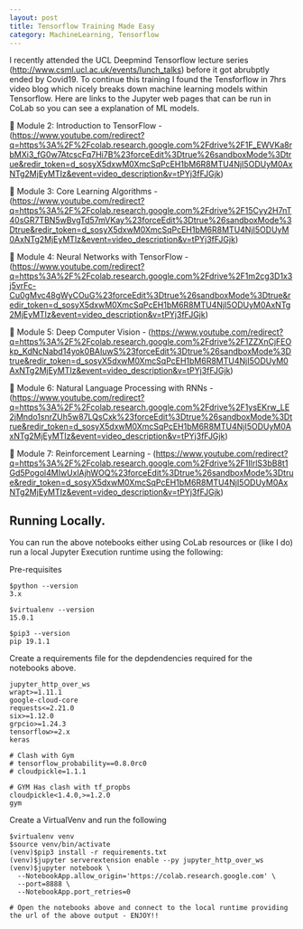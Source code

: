 ```yaml
---
layout: post
title: Tensorflow Training Made Easy
category: MachineLearning, Tensorflow
---
```


I recently attended the UCL Deepmind Tensorflow lecture series (http://www.csml.ucl.ac.uk/events/lunch_talks) before it got abrubptly ended by Covid19.  To continue this training I found the Tensforflow in 7hrs video blog which nicely breaks down machine learning models within Tensorflow.  Here are links to the Jupyter web pages that can be run in CoLab so you can see a explanation of ML models.

📕 Module 2: Introduction to TensorFlow - (https://www.youtube.com/redirect?q=https%3A%2F%2Fcolab.research.google.com%2Fdrive%2F1F_EWVKa8rbMXi3_fG0w7AtcscFq7Hi7B%23forceEdit%3Dtrue%26sandboxMode%3Dtrue&redir_token=d_sosyX5dxwM0XmcSqPcEH1bM6R8MTU4NjI5ODUyM0AxNTg2MjEyMTIz&event=video_description&v=tPYj3fFJGjk)

📗 Module 3: Core Learning Algorithms - (https://www.youtube.com/redirect?q=https%3A%2F%2Fcolab.research.google.com%2Fdrive%2F15Cyy2H7nT40sGR7TBN5wBvgTd57mVKay%23forceEdit%3Dtrue%26sandboxMode%3Dtrue&redir_token=d_sosyX5dxwM0XmcSqPcEH1bM6R8MTU4NjI5ODUyM0AxNTg2MjEyMTIz&event=video_description&v=tPYj3fFJGjk)

📘 Module 4: Neural Networks with TensorFlow - (https://www.youtube.com/redirect?q=https%3A%2F%2Fcolab.research.google.com%2Fdrive%2F1m2cg3D1x3j5vrFc-Cu0gMvc48gWyCOuG%23forceEdit%3Dtrue%26sandboxMode%3Dtrue&redir_token=d_sosyX5dxwM0XmcSqPcEH1bM6R8MTU4NjI5ODUyM0AxNTg2MjEyMTIz&event=video_description&v=tPYj3fFJGjk)

📙 Module 5: Deep Computer Vision - (https://www.youtube.com/redirect?q=https%3A%2F%2Fcolab.research.google.com%2Fdrive%2F1ZZXnCjFEOkp_KdNcNabd14yok0BAIuwS%23forceEdit%3Dtrue%26sandboxMode%3Dtrue&redir_token=d_sosyX5dxwM0XmcSqPcEH1bM6R8MTU4NjI5ODUyM0AxNTg2MjEyMTIz&event=video_description&v=tPYj3fFJGjk)

📔 Module 6: Natural Language Processing with RNNs -  (https://www.youtube.com/redirect?q=https%3A%2F%2Fcolab.research.google.com%2Fdrive%2F1ysEKrw_LE2jMndo1snrZUh5w87LQsCxk%23forceEdit%3Dtrue%26sandboxMode%3Dtrue&redir_token=d_sosyX5dxwM0XmcSqPcEH1bM6R8MTU4NjI5ODUyM0AxNTg2MjEyMTIz&event=video_description&v=tPYj3fFJGjk)

📒 Module 7: Reinforcement Learning -  (https://www.youtube.com/redirect?q=https%3A%2F%2Fcolab.research.google.com%2Fdrive%2F1IlrlS3bB8t1Gd5Pogol4MIwUxlAjhWOQ%23forceEdit%3Dtrue%26sandboxMode%3Dtrue&redir_token=d_sosyX5dxwM0XmcSqPcEH1bM6R8MTU4NjI5ODUyM0AxNTg2MjEyMTIz&event=video_description&v=tPYj3fFJGjk)

## Running Locally.

You can run the above notebooks either using CoLab resources or (like I do) run a local Jupyter Execution runtime using the following:

Pre-requisites
```
$python --version
3.x

$virtualenv --version
15.0.1

$pip3 --version
pip 19.1.1
```

Create a requirements file for the depdendencies required for the notebooks above.

```
jupyter_http_over_ws
wrapt>=1.11.1
google-cloud-core
requests<=2.21.0
six>=1.12.0
grpcio>=1.24.3
tensorflow>=2.x
keras

# Clash with Gym
# tensorflow_probability==0.8.0rc0
# cloudpickle=1.1.1

# GYM Has clash with tf_propbs
cloudpickle<1.4.0,>=1.2.0
gym

```

Create a VirtualVenv and run the following

```
$virtualenv venv
$source venv/bin/activate
(venv)$pip3 install -r requirements.txt
(venv)$jupyter serverextension enable --py jupyter_http_over_ws
(venv)$jupyter notebook \
  --NotebookApp.allow_origin='https://colab.research.google.com' \
  --port=8888 \
  --NotebookApp.port_retries=0

# Open the notebooks above and connect to the local runtime providing the url of the above output - ENJOY!!

```




